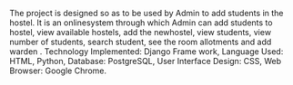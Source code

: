 The project is designed so as to be used by Admin to add students in the hostel. It is an onlinesystem through which Admin can add students to hostel, view available hostels, add the newhostel, view students, view number of students, search student, see the room allotments and add warden .
Technology Implemented: Django Frame work,
Language Used: HTML, Python,
Database: PostgreSQL,
User Interface Design: CSS,
Web Browser: Google Chrome.
